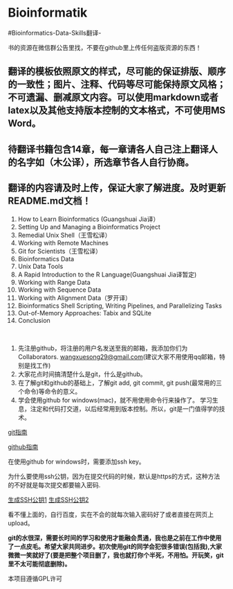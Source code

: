 # Bioinformatik
#Bioinformatics-Data-Skills翻译-

书的资源在微信群公告里找，不要在github里上传任何盗版资源的东西！


## 翻译的模板依照原文的样式，尽可能的保证排版、顺序的一致性；图片、注释、代码等尽可能保持原文风格；不可遗漏、删减原文内容。可以使用markdown或者latex以及其他支持版本控制的文本格式，不可使用MS Word。

## 待翻译书籍包含14章，每一章请各人自己注上翻译人的名字如（木公译），所选章节各人自行协商。

## 翻译的内容请及时上传，保证大家了解进度。及时更新README.md文档！

1. How to Learn Bioinformatics (Guangshuai Jia译）
2. Setting Up and Managing a Bioinformatics Project
3. Remedial Unix Shell（王雪松译）
4. Working with Remote Machines
5. Git for Scientists（王雪松译）
6. Bioinformatics Data
7. Unix Data Tools
8. A Rapid Introduction to the R Language(Guangshuai Jia译暂定)
9. Working with Range Data
10. Working with Sequence Data
11. Working with Alignment Data（罗开译）
12. Bioinformatics Shell Scripting, Writing Pipelines, and Parallelizing Tasks
13. Out-of-Memory Approaches: Tabix and SQLite
14. Conclusion
<br>


1. 先注册github，将注册的用户名发送至我的邮箱，我添加你们为Collaborators.
	 wangxuesong29@gmail.com(建议大家不用使用qq邮箱，特别是找工作)
2. 大家花点时间搞清楚什么是git，什么是github。
3. 在了解git和github的基础上，了解git add, git commit, git push(最常用的三个命令)等命令的意义。
4. 学会使用github for windows(mac)，就不用使用命令行来操作了。
学习生息，注定和代码打交道，以后经常用到版本控制。所以，git是一门值得学的技术。



[git指南](http://www.liaoxuefeng.com/wiki/0013739516305929606dd18361248578c67b8067c8c017b000)

[github指南](https://www.zhihu.com/question/20070065)


在使用github for windows时，需要添加ssh key。

为什么要使用ssh公钥，因为在提交代码的时候，默认是https的方式，这种方法的不好就是每次提交都要输入密码.

[生成SSH公钥1](https://git-scm.com/book/zh/v1/%E6%9C%8D%E5%8A%A1%E5%99%A8%E4%B8%8A%E7%9A%84-Git-%E7%94%9F%E6%88%90-SSH-%E5%85%AC%E9%92%A5)
[生成SSH公钥2](https://jingyan.baidu.com/article/a65957f4e91ccf24e77f9b11.html)



看不懂上面的，自行百度，实在不会的就每次输入密码好了或者直接在网页上upload。

**git的水很深，需要长时间的学习和使用才能融会贯通，我也是之前在工作中使用了一点皮毛。希望大家共同进步。初次使用git的同学会犯很多错误(包括我),大家微微一笑就好了(要是把整个项目删了，我也就打你个半死，不用怕。开玩笑，git里不太可能彻底删除)。**

本项目遵循GPL许可
